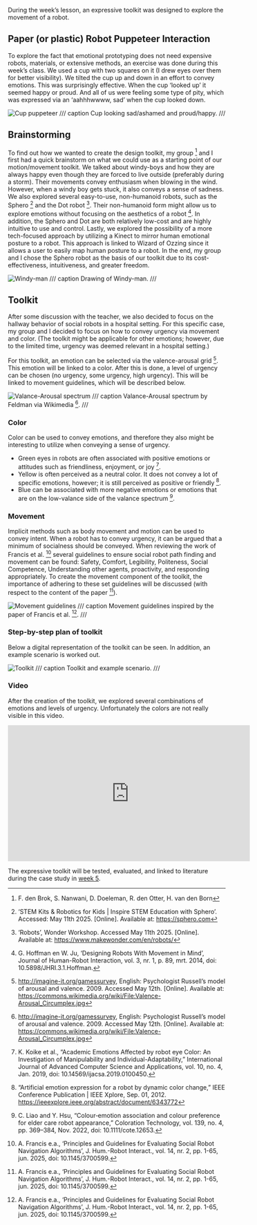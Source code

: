 During the week’s lesson, an expressive toolkit was designed to explore the movement of a robot.

## Paper (or plastic) Robot Puppeteer Interaction
To explore the fact that emotional prototyping does not need expensive robots, materials, or extensive methods, an exercise was done during this week’s class. We used a cup with two squares on it (I drew eyes over them for better visibility). 
We tilted the cup up and down in an effort to convey emotions. This was surprisingly effective. When the cup ‘looked up’ it seemed happy or proud. And all of us were feeling some type of pity, which was expressed via an ‘aahhhwwww, sad’ when the cup looked down. 

![Cup puppeteer](images/cup.png)
/// caption
Cup looking sad/ashamed and proud/happy.
/// 

## Brainstorming
To find out how we wanted to create the design toolkit, my group [^1] and I first had a quick brainstorm on what we could use as a starting point of our motion/movement toolkit. We talked about windy-boys and how they are always happy even though they are forced to live outside (preferably during a storm). Their movements convey enthusiasm when blowing in the wind. However, when a windy boy gets stuck, it also conveys a sense of sadness. We also explored several easy-to-use, non-humanoid robots, such as the Sphero [^2] and the Dot robot [^3]. Their non-humanoid form might allow us to explore emotions without focusing on the aesthetics of a robot [^4]. In addition, the Sphero and Dot are both relatively low-cost and are highly intuitive to use and control. Lastly, we explored the possibility of a more tech-focused approach by utilizing a Kinect to mirror human emotional posture to a robot. This approach is linked to Wizard of Ozzing since it allows a user to easily map human posture to a robot. In the end, my group and I chose the Sphero robot as the basis of our toolkit due to its cost-effectiveness, intuitiveness, and greater freedom. 

[^1]: F. den Brok, S. Nanwani, D. Doeleman, R. den Otter, H. van den Born
[^2]: ‘STEM Kits & Robotics for Kids | Inspire STEM Education with Sphero’. Accessed: May 11th 2025. [Online]. Available at: https://sphero.com
[^3]: ‘Robots’, Wonder Workshop. Accessed May 11th 2025. [Online]. Available at: https://www.makewonder.com/en/robots/
[^4]: G. Hoffman en W. Ju, ‘Designing Robots With Movement in Mind’, Journal of Human-Robot Interaction, vol. 3, nr. 1, p. 89, mrt. 2014, doi: 10.5898/JHRI.3.1.Hoffman. 

![Windy-man](images/wind.png)
/// caption
Drawing of Windy-man.
/// 

## Toolkit
After some discussion with the teacher, we also decided to focus on the hallway behavior of social robots in a hospital setting. For this specific case, my group and I decided to focus on how to convey urgency via movement and color. (The toolkit might be applicable for other emotions; however, due to the limited time, urgency was deemed relevant in a hospital setting.) 

For this toolkit, an emotion can be selected via the valence-arousal grid [^5]. This emotion will be linked to a color. After this is done, a level of urgency can be chosen (no urgency, some urgency, high urgency). This will be linked to movement guidelines, which will be described below. 

![Valance-Arousal spectrum](images/va-grid.jpg)
/// caption
Valance-Arousal spectrum by Feldman via Wikimedia [^5]. 
/// 

### Color
Color can be used to convey emotions, and therefore they also might be interesting to utilize when conveying a sense of urgency.

-   Green eyes in robots are often associated with positive emotions or attitudes such as friendliness, enjoyment, or joy [^6]. 
-   Yellow is often perceived as a neutral color. It does not convey a lot of specific emotions, however; it is still perceived as positive or friendly [^7]. 
-   Blue can be associated with more negative emotions or emotions that are on the low-valance side of the valance spectrum [^8]. 

[^5]: http://imagine-it.org/gamessurvey, English:  Psychologist Russell’s model of arousal and valence. 2009. Accessed May 12th. [Online]. Available at: https://commons.wikimedia.org/wiki/File:Valence-Arousal_Circumplex.jpg
[^6]: K. Koike et al., “Academic Emotions Affected by robot eye Color: An Investigation of Manipulability and Individual-Adaptability,” International Journal of Advanced Computer Science and Applications, vol. 10, no. 4, Jan. 2019, doi: 10.14569/ijacsa.2019.0100450.
[^7]: “Artificial emotion expression for a robot by dynamic color change,” IEEE Conference Publication | IEEE Xplore, Sep. 01, 2012. https://ieeexplore.ieee.org/abstract/document/6343772
[^8]: C. Liao and Y. Hsu, “Colour‐emotion association and colour preference for elder care robot appearance,” Coloration Technology, vol. 139, no. 4, pp. 369–384, Nov. 2022, doi: 10.1111/cote.12653.

### Movement
Implicit methods such as body movement and motion can be used to convey intent. When a robot has to convey urgency, it can be argued that a minimum of socialness should be conveyed. When reviewing the work of Francis et al. [^9] several guidelines to ensure social robot path finding and movement can be found: Safety, Comfort, Legibility, Politeness, Social Competence, Understanding other agents, proactivity, and responding appropriately. To create the movement component of the toolkit, the importance of adhering to these set guidelines will be discussed (with respect to the content of the paper [^9]). 

![Movement guidelines](images/table.png)
/// caption
Movement guidelines inspired by the paper of Francis et al. [^9]. 
/// 

[^9]: A. Francis e.a., ‘Principles and Guidelines for Evaluating Social Robot Navigation Algorithms’, J. Hum.-Robot Interact., vol. 14, nr. 2, pp. 1-65, jun. 2025, doi: 10.1145/3700599.

### Step-by-step plan of toolkit
Below a digital representation of the toolkit can be seen. In addition, an example scenario is worked out.

![Toolkit](images/Toolkit.png)
/// caption
Toolkit and example scenario.
/// 

### Video

After the creation of the toolkit, we explored several combinations of emotions and levels of urgency. Unfortunately the colors are not really visible in this video. 
<iframe width="560" height="315" src="https://www.youtube-nocookie.com/embed/lp1jXDmAECw?si=lKo0WCg8b0NQTwuf" title="Exploration of emotions and urgency Sphero" frameborder="0" allow="accelerometer; autoplay; clipboard-write; encrypted-media; gyroscope; picture-in-picture; web-share" referrerpolicy="strict-origin-when-cross-origin" allowfullscreen style="display: block; margin: 0 auto;"></iframe>

The expressive toolkit will be tested, evaluated, and linked to literature during the case study in [week 5](project5.md).